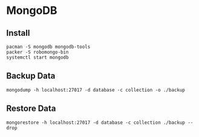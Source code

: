 # MongoDB

## Install
```
pacman -S mongodb mongodb-tools
packer -S robomongo-bin
systemctl start mongodb
```

## Backup Data
```
mongodump -h localhost:27017 -d database -c collection -o ./backup
```

## Restore Data
```
mongorestore -h localhost:27017 -d database -c collection ./backup --drop
```
